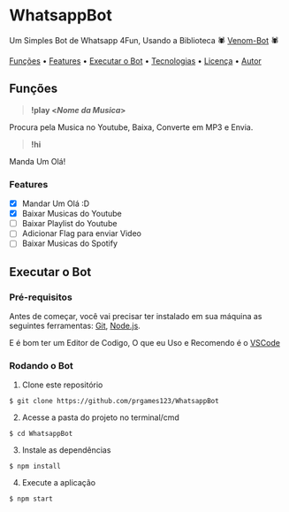 # WhatsappBot
Um Simples Bot de Whatsapp 4Fun, Usando a Biblioteca 🕷 [Venom-Bot](https://github.com/orkestral/venom/) 🕷

<p align="left">
 <a href="#Funções">Funções</a> •
 <a href="#Features">Features</a> • 
 <a href="#executar-o-bot">Executar o Bot</a> • 
 <a href="#Tecnologias">Tecnologias</a> • 
 <a href="#licenc-a">Licença</a> • 
 <a href="#autor">Autor</a>
</p>

## Funções

> **!play <_Nome da Musica_>**

Procura pela Musica no Youtube, Baixa, Converte em MP3 e Envia.
  
> **!hi**

Manda Um Olá!

### Features

- [x] Mandar Um Olá :D
- [x] Baixar Musicas do Youtube
- [ ] Baixar Playlist do Youtube
- [ ] Adicionar Flag para enviar Video 
- [ ] Baixar Musicas do Spotify

## Executar o Bot

### Pré-requisitos

Antes de começar, você vai precisar ter instalado em sua máquina as seguintes ferramentas:
[Git](https://git-scm.com), [Node.js](https://nodejs.org/en/). 

E é bom ter um Editor de Codigo, O que eu Uso e Recomendo é o [VSCode](https://code.visualstudio.com/)

### Rodando o Bot

1. Clone este repositório
```
$ git clone https://github.com/prgames123/WhatsappBot
```

2. Acesse a pasta do projeto no terminal/cmd
```
$ cd WhatsappBot
```

3. Instale as dependências
```
$ npm install
```

4. Execute a aplicação
```
$ npm start
```

